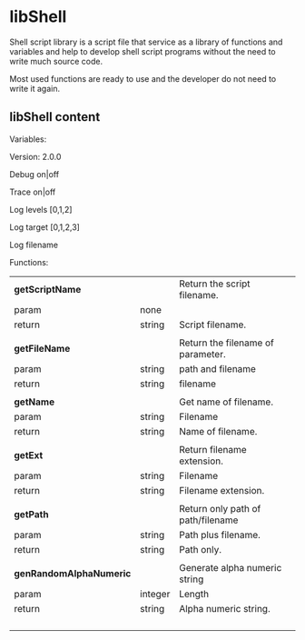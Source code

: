 # libShell

Shell script library is a script file that service as a library of functions and variables and help to develop shell script programs without the need to write much source code.

Most used functions are ready to use and the developer do not need to write it again.

## libShell content

Variables:

Version: 2.0.0

Debug on|off

Trace on|off

Log levels [0,1,2]

Log target [0,1,2,3]

Log filename

Functions:

|                           |         |                                   |     |
| ------------------------- | ------- | --------------------------------- | --- |
| **getScriptName**         |         | Return the script filename.       |     |
| param                     | none    |                                   |     |
| return                    | string  | Script filename.                  |     |
|                           |         |                                   |     |
| **getFileName**           |         | Return the filename of parameter. |     |
| param                     | string  | path and filename                 |     |
| return                    | string  | filename                          |     |
|                           |         |                                   |     |
| **getName**               |         | Get name of filename.             |     |
| param                     | string  | Filename                          |     |
| return                    | string  | Name of filename.                 |     |
|                           |         |                                   |     |
| **getExt**                |         | Return filename extension.        |     |
| param                     | string  | Filename                          |     |
| return                    | string  | Filename extension.               |     |
|                           |         |                                   |     |
| **getPath**               |         | Return only path of path/filename |     |
| param                     | string  | Path plus filename.               |     |
| return                    | string  | Path only.                        |     |
|                           |         |                                   |     |
| **genRandomAlphaNumeric** |         | Generate alpha numeric string     |     |
| param                     | integer | Length                            |     |
| return                    | string  | Alpha numeric string.             |     |
|                           |         |                                   |     |
|                           |         |                                   |     |
|                           |         |                                   |     |
|                           |         |                                   |     |


